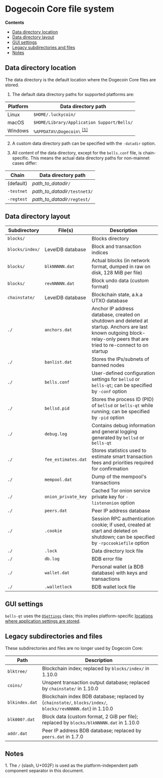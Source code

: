 # Dogecoin Core file system

**Contents**

- [Data directory location](#data-directory-location)
- [Data directory layout](#data-directory-layout)
- [GUI settings](#gui-settings)
- [Legacy subdirectories and files](#legacy-subdirectories-and-files)
- [Notes](#notes)

## Data directory location

The data directory is the default location where the Dogecoin Core files are stored.

1. The default data directory paths for supported platforms are:

Platform | Data directory path
---------|--------------------
Linux    | `$HOME/.luckycoin/`
macOS    | `$HOME/Library/Application Support/Bells/`
Windows  | `%APPDATA%\Dogecoin\` <sup>[\[1\]](#note1)</sup>

2. A custom data directory path can be specified with the `-datadir` option.

3. All content of the data directory, except for the `bells.conf` file, is chain-specific. This means the actual data directory paths for non-mainnet cases differ:

Chain         | Data directory path
--------------|------------------------------
(default)     | *path_to_datadir*`/`
`-testnet`    | *path_to_datadir*`/testnet3/`
`-regtest`    | *path_to_datadir*`/regtest/`

## Data directory layout

Subdirectory       | File(s)               | Description
-------------------|-----------------------|------------
`blocks/`          |                       | Blocks directory
`blocks/index/`    | LevelDB database      | Block and transaction indices
`blocks/`          | `blkNNNNN.dat`        | Actual blocks (in network format, dumped in raw on disk, 128 MiB per file)
`blocks/`          | `revNNNNN.dat`        | Block undo data (custom format)
`chainstate/`      | LevelDB database      | Blockchain state, a.k.a UTXO database
`./`               | `anchors.dat`         | Anchor IP address database, created on shutdown and deleted at startup. Anchors are last known outgoing block-relay-only peers that are tried to re-connect to on startup
`./`               | `banlist.dat`         | Stores the IPs/subnets of banned nodes
`./`               | `bells.conf`       | User-defined configuration settings for `bellsd` or `bells-qt`; can be specified by `-conf` option
`./`               | `bellsd.pid`        | Stores the process ID (PID) of `bellsd` or `bells-qt` while running; can be specified by `-pid` option
`./`               | `debug.log`           | Contains debug information and general logging generated by `bellsd` or `bells-qt`
`./`               | `fee_estimates.dat`   | Stores statistics used to estimate smart transaction fees and priorities required for confirmation
`./`               | `mempool.dat`         | Dump of the mempool's transactions
`./`               | `onion_private_key`   | Cached Tor onion service private key for `-listenonion` option
`./`               | `peers.dat`           | Peer IP address database
`./`               | `.cookie`             | Session RPC authentication cookie; if used, created at start and deleted on shutdown; can be specified by `-rpccookiefile` option
`./`               | `.lock`               | Data directory lock file
`./`               | `db.log`              | BDB error file
`./`               | `wallet.dat`          | Personal wallet (a BDB database) with keys and transactions
`./`               | `.walletlock`         | BDB wallet lock file

## GUI settings

`bells-qt` uses the [`QSettings`](https://doc.qt.io/qt-5/qsettings.html) class; this implies platform-specific [locations where application settings are stored](https://doc.qt.io/qt-5/qsettings.html#locations-where-application-settings-are-stored).

## Legacy subdirectories and files

These subdirectories and files are no longer used by Dogecoin Core:

Path           | Description
---------------|-------------
`blktree/`     | Blockchain index; replaced by `blocks/index/` in 1.10.0
`coins/`       | Unspent transaction output database; replaced by `chainstate/` in 1.10.0
`blkindex.dat` | Blockchain index BDB database; replaced by {`chainstate/`, `blocks/index/`, `blocks/revNNNNN.dat`} in 1.10.0
`blk000?.dat`  | Block data (custom format, 2 GiB per file); replaced by `blocks/blkNNNNN.dat` in 1.10.0
`addr.dat`     | Peer IP address BDB database; replaced by `peers.dat` in 1.7.0

## Notes

<a name="note1">1</a>. The `/` (slash, U+002F) is used as the platform-independent path component separator in this document.
